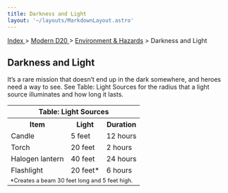 ```yaml
---
title: Darkness and Light
layout: '~/layouts/MarkdownLayout.astro'
---
```


[ Index ](/) > [ Modern D20 ](/modern.d20.srd) > [ Environment & Hazards](/modern.d20.srd/environment.hazards) > Darkness and Light

##  Darkness and Light

It’s a rare mission that doesn’t end up in the dark somewhere, and heroes need
a way to see. See Table: Light Sources for the radius that a light source
illuminates and how long it lasts.


<table> <tr> <th colspan="3"> Table: Light Sources </th> </tr> <tr> <th> Item </th> <th> Light </th> <th> Duration </th> </tr> <tr> <td> Candle </td> <td> 5 feet </td> <td> 12 hours </td> </tr> <tr class="shaded"> <td> Torch </td> <td> 20 feet </td> <td> 2 hours </td> </tr> <tr> <td> Halogen lantern </td> <td> 40 feet </td> <td> 24 hours </td> </tr> <tr class="shaded"> <td> Flashlight </td> <td> 20 feet* </td> <td> 6 hours </td> </tr> <tr> <td colspan="3" style="font-size: .8em; text-align: left"> *Creates a beam 30 feet long and 5 feet high. </td> </tr> </table>


